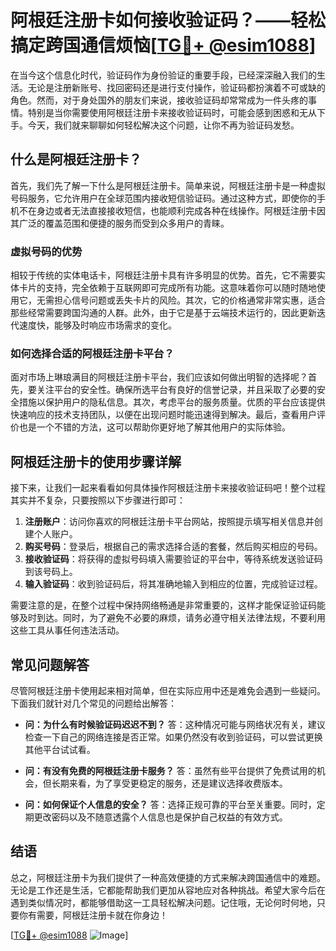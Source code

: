 # 阿根廷注册卡如何接收验证码？——轻松搞定跨国通信烦恼[[TG💪+ @esim1088](https://t.me/s/esim1088)]

在当今这个信息化时代，验证码作为身份验证的重要手段，已经深深融入我们的生活。无论是注册新账号、找回密码还是进行支付操作，验证码都扮演着不可或缺的角色。然而，对于身处国外的朋友们来说，接收验证码却常常成为一件头疼的事情。特别是当你需要使用阿根廷注册卡来接收验证码时，可能会感到困惑和无从下手。今天，我们就来聊聊如何轻松解决这个问题，让你不再为验证码发愁。

## 什么是阿根廷注册卡？

首先，我们先了解一下什么是阿根廷注册卡。简单来说，阿根廷注册卡是一种虚拟号码服务，它允许用户在全球范围内接收短信验证码。通过这种方式，即使你的手机不在身边或者无法直接接收短信，也能顺利完成各种在线操作。阿根廷注册卡因其广泛的覆盖范围和便捷的服务而受到众多用户的青睐。

### 虚拟号码的优势

相较于传统的实体电话卡，阿根廷注册卡具有许多明显的优势。首先，它不需要实体卡片的支持，完全依赖于互联网即可完成所有功能。这意味着你可以随时随地使用它，无需担心信号问题或丢失卡片的风险。其次，它的价格通常非常实惠，适合那些经常需要跨国沟通的人群。此外，由于它是基于云端技术运行的，因此更新迭代速度快，能够及时响应市场需求的变化。

### 如何选择合适的阿根廷注册卡平台？

面对市场上琳琅满目的阿根廷注册卡平台，我们应该如何做出明智的选择呢？首先，要关注平台的安全性。确保所选平台有良好的信誉记录，并且采取了必要的安全措施以保护用户的隐私信息。其次，考虑平台的服务质量。优质的平台应该提供快速响应的技术支持团队，以便在出现问题时能迅速得到解决。最后，查看用户评价也是一个不错的方法，这可以帮助你更好地了解其他用户的实际体验。

## 阿根廷注册卡的使用步骤详解

接下来，让我们一起来看看如何具体操作阿根廷注册卡来接收验证码吧！整个过程其实并不复杂，只要按照以下步骤进行即可：

1. **注册账户**：访问你喜欢的阿根廷注册卡平台网站，按照提示填写相关信息并创建个人账户。
2. **购买号码**：登录后，根据自己的需求选择合适的套餐，然后购买相应的号码。
3. **接收验证码**：将获得的虚拟号码填入需要验证的平台中，等待系统发送验证码到该号码上。
4. **输入验证码**：收到验证码后，将其准确地输入到相应的位置，完成验证过程。

需要注意的是，在整个过程中保持网络畅通是非常重要的，这样才能保证验证码能够及时到达。同时，为了避免不必要的麻烦，请务必遵守相关法律法规，不要利用这些工具从事任何违法活动。

## 常见问题解答

尽管阿根廷注册卡使用起来相对简单，但在实际应用中还是难免会遇到一些疑问。下面我们就针对几个常见的问题给出解答：

- **问：为什么有时候验证码迟迟不到？**
  答：这种情况可能与网络状况有关，建议检查一下自己的网络连接是否正常。如果仍然没有收到验证码，可以尝试更换其他平台试试看。

- **问：有没有免费的阿根廷注册卡服务？**
  答：虽然有些平台提供了免费试用的机会，但长期来看，为了享受更稳定的服务，还是建议选择收费版本。

- **问：如何保证个人信息的安全？**
  答：选择正规可靠的平台至关重要。同时，定期更改密码以及不随意透露个人信息也是保护自己权益的有效方式。

## 结语

总之，阿根廷注册卡为我们提供了一种高效便捷的方式来解决跨国通信中的难题。无论是工作还是生活，它都能帮助我们更加从容地应对各种挑战。希望大家今后在遇到类似情况时，都能够借助这一工具轻松解决问题。记住哦，无论何时何地，只要你有需要，阿根廷注册卡就在你身边！

[[TG💪+ @esim1088](https://t.me/s/esim1088) ![Image](https://i.postimg.cc/4NQfJmqS/Snipaste-2025-05-13-00-14-12.png)]